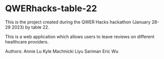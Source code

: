# QWERhacks-table-22

This is the project created during the QWER Hacks hackathon (January 28-29 2023) by table 22.

This is a web application which allows users to leave reviews on different healthcare providers.

Authors: 
Annie Lu
Kyle Machnicki
Liyu Sariman
Eric Wu